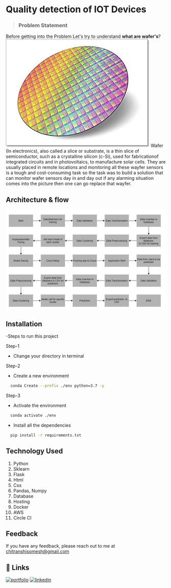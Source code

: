 
# Quality detection of IOT Devices
>### **Problem Statement**
Before getting into the Problem Let's try to understand **what are wafer's**?
![alt text](https://github.com/someshnaman/Quality_detection_of_IoT_devices/blob/master/templates/Sil.jpg?raw=true)
Wafer (In electronics), also called a slice or substrate, is a thin slice of semiconductor,
such as a crystalline silicon (c-Si), used for fabricationof integrated circuits and in photovoltaics,
to manufacture solar cells.
They are usually placed in remote locations and monitoring all these wayfer sensors is a tough and cost-consuming task so the task was to build a solution that can monitor wafer sensors day in and day out if any alarming situation comes into the picture then one can go replace that wayfer. 


## Architecture & flow
![alt text](https://github.com/someshnaman/Quality_detection_of_IoT_devices/blob/master/LLD/Screenshots/Archi.PNG?raw=true)
## Installation
-Steps to run this project

Step-1
- Change your directory in terminal 

Step-2
- Create a new environment

```bash
  conda Create --prefix ./env python=3.7 -y  
```
Step-3
- Activate the environment
```bash
  conda activate ./env   
```
- Install all the dependencies
```bash
  pip install -r requirements.txt
```

## Technology Used
1. Python 
2. Sklearn
3. Flask
4. Html
5. Css
6. Pandas, Numpy 
7. Database 
8. Hosting
9. Docker
10. AWS
11. Circle CI 

## Feedback

If you have any feedback, please reach out to me at chitranshisomesh@gmail.com


## 🔗 Links
[![portfolio](https://img.shields.io/badge/my_portfolio-000?style=for-the-badge&logo=ko-fi&logoColor=white)](https://github.com/someshnaman)
[![linkedin](https://img.shields.io/badge/linkedin-0A66C2?style=for-the-badge&logo=linkedin&logoColor=white)](https://www.linkedin.com/in/somesh-naman/)
